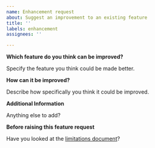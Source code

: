 ```yaml
---
name: Enhancement request
about: Suggest an improvement to an existing feature
title: ''
labels: enhancement
assignees: ''

---
```


**Which feature do you think can be improved?**

Specify the feature you think could be made better.

**How can it be improved?**

Describe how specifically you think it could be improved.

**Additional Information**

Anything else to add?

**Before raising this feature request**

Have you looked at the [limitations document](https://github.com/kata-containers/documentation/blob/master/Limitations.md)?
